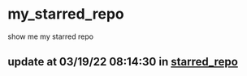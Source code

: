 # my_starred_repo
show me my starred repo

update at 03/19/22 08:14:30 in [starred_repo](./index.html)
---

